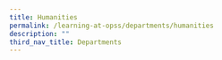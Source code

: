 ```yaml
---
title: Humanities
permalink: /learning-at-opss/departments/humanities
description: ""
third_nav_title: Departments
---
```

